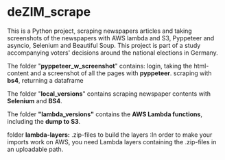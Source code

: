 # deZIM_scrape
This is a Python project, scraping newspapers articles and taking screenshots of the newspapers with AWS lambda and S3, Pyppeteer and asyncio, Selenium and Beautiful Soup. 
This project is part of a study accompanying voters' decisions around the national elections in Germany.


The folder "**pyppeteer_w_screenshot**" contains: login, taking the html-content and a screenshot of all the pages with **pyppeteer**. scraping with **bs4**, 
returning a dataframe

The folder "**local_versions**" contains scraping newspaper contents with **Selenium** and **BS4**.

The folder **"lambda_versions"** contains the **AWS Lambda functions**, including the **dump to S3**. 

folder **lambda-layers:**
.zip-files to build the layers :In order to make your imports work on AWS, 
you need Lambda layers containing the .zip-files in an uploadable path. 
